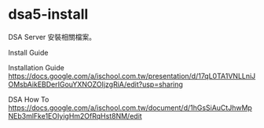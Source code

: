 dsa5-install
============

DSA Server 安裝相關檔案。

Install Guide

Installation Guide<br/>
https://docs.google.com/a/ischool.com.tw/presentation/d/17qL0TA1VNLLniJOMsbAikEBDerIGouYXNOZOIjzgRiA/edit?usp=sharing

DSA How To<br/>
https://docs.google.com/a/ischool.com.tw/document/d/1hGsSiAuCtJhwMpNEb3mlFke1EOIyigHm2OfRqHst8NM/edit
